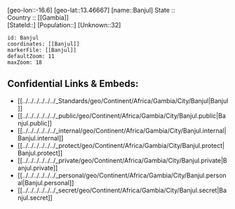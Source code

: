 ﻿---
location: [13.46667,-16.6] 
mapzoom: [7,12] 
mapmarker: city 
type: City
tags:
- geo/City


SpocWebEntityId: 35931
isDeleted: false
confidential: public

---
[geo-lon::-16.6] 
[geo-lat::13.46667] 
[name::Banjul] 
State ::  
Country :: [[Gambia]]  
[StateId::] 
[Population::] 
[Unknown::32] 


```leaflet
id: Banjul
coordinates: [[Banjul]] 
markerFile: [[Banjul]] 
defaultZoom: 11 
maxZoom: 18
```


## Confidential Links & Embeds: 
- [[../../../../../../_Standards/geo/Continent/Africa/Gambia/City/Banjul|Banjul]] 
- [[../../../../../../_public/geo/Continent/Africa/Gambia/City/Banjul.public|Banjul.public]] 
- [[../../../../../../_internal/geo/Continent/Africa/Gambia/City/Banjul.internal|Banjul.internal]] 
- [[../../../../../../_protect/geo/Continent/Africa/Gambia/City/Banjul.protect|Banjul.protect]] 
- [[../../../../../../_private/geo/Continent/Africa/Gambia/City/Banjul.private|Banjul.private]] 
- [[../../../../../../_personal/geo/Continent/Africa/Gambia/City/Banjul.personal|Banjul.personal]] 
- [[../../../../../../_secret/geo/Continent/Africa/Gambia/City/Banjul.secret|Banjul.secret]] 
